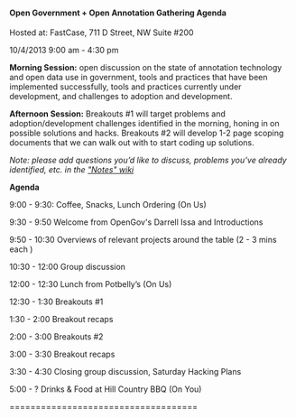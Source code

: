 #### **Open Government + Open Annotation Gathering Agenda**
Hosted at: FastCase, 711 D Street, NW Suite #200

10/4/2013 
9:00 am - 4:30 pm

**Morning Session:** open discussion on the state of annotation technology and open data use in government, tools and practices that have been implemented successfully, tools and practices currently under development, and challenges to adoption and development.

**Afternoon Session:** Breakouts #1 will target problems and adoption/development challenges identified in the morning, honing in on possible solutions and hacks.  Breakouts #2 will develop 1-2 page scoping documents that we can walk out with to start coding up solutions.

*Note: please add questions you’d like to discuss, problems you’ve already identified, etc. in the ["Notes" wiki](https://github.com/opengovfoundation/Open-Government-Annotation-Gathering/wiki/Questions-to-Discuss-&-Notes)*

**Agenda**

9:00 - 9:30:		Coffee, Snacks, Lunch Ordering (On Us)

9:30 - 9:50		Welcome from OpenGov's Darrell Issa and Introductions

9:50 - 10:30		Overviews of relevant projects around the table (2 - 3 mins each )

10:30 - 12:00		Group discussion

12:00 - 12:30		Lunch from Potbelly’s (On Us)

12:30 - 1:30		Breakouts #1

1:30 - 2:00		Breakout recaps

2:00 - 3:00		Breakouts #2

3:00 - 3:30 		Breakout recaps

3:30 - 4:30		Closing group discussion, Saturday Hacking Plans

5:00 - ? 		Drinks & Food at Hill Country BBQ (On You)

====================================
